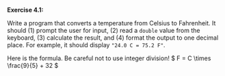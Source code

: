 **Exercise 4.1:**

Write a program that converts a temperature from Celsius to Fahrenheit.
It should (1) prompt the user for input, (2) read a `double` value from the keyboard, (3) calculate the result, and (4) format the output to one decimal place.
For example, it should display `"24.0 C = 75.2 F"`.

Here is the formula.
Be careful not to use integer division!
$ F = C \times \frac{9}{5} + 32 $